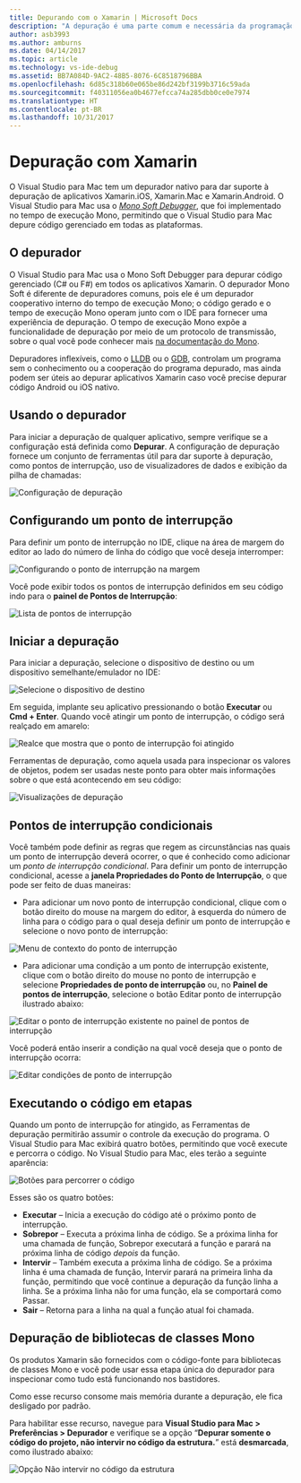 ```yaml
---
title: Depurando com o Xamarin | Microsoft Docs
description: "A depuração é uma parte comum e necessária da programação. Como um IDE consolidado, o Visual Studio para Mac contém um pacote completo de recursos para facilitar a depuração. Desde depuração com segurança até a visualização de dados, este artigo explicará como usar todo o potencial de depuração no Visual Studio para Mac."
author: asb3993
ms.author: amburns
ms.date: 04/14/2017
ms.topic: article
ms.technology: vs-ide-debug
ms.assetid: BB7A084D-9AC2-48B5-8076-6C8518796BBA
ms.openlocfilehash: 6d85c318b60e065be86d242bf3199b3716c59ada
ms.sourcegitcommit: f40311056ea0b4677efcca74a285dbb0ce0e7974
ms.translationtype: HT
ms.contentlocale: pt-BR
ms.lasthandoff: 10/31/2017
---
```

# <a name="debugging-with-xamarin"></a>Depuração com Xamarin


O Visual Studio para Mac tem um depurador nativo para dar suporte à depuração de aplicativos Xamarin.iOS, Xamarin.Mac e Xamarin.Android.
O Visual Studio para Mac usa o [*Mono Soft Debugger*](http://www.mono-project.com/docs/advanced/runtime/docs/soft-debugger/), que foi implementado no tempo de execução Mono, permitindo que o Visual Studio para Mac depure código gerenciado em todas as plataformas.

## <a name="the-debugger"></a>O depurador

O Visual Studio para Mac usa o Mono Soft Debugger para depurar código gerenciado (C# ou F#) em todos os aplicativos Xamarin. O depurador Mono Soft é diferente de depuradores comuns, pois ele é um depurador cooperativo interno do tempo de execução Mono; o código gerado e o tempo de execução Mono operam junto com o IDE para fornecer uma experiência de depuração. O tempo de execução Mono expõe a funcionalidade de depuração por meio de um protocolo de transmissão, sobre o qual você pode conhecer mais [na documentação do Mono](http://www.mono-project.com/docs/advanced/runtime/docs/soft-debugger-wire-format/).


Depuradores inflexíveis, como o [LLDB]( http://lldb.llvm.org/index.html) ou o [GDB]( https://www.gnu.org/software/gdb/), controlam um programa sem o conhecimento ou a cooperação do programa depurado, mas ainda podem ser úteis ao depurar aplicativos Xamarin caso você precise depurar código Android ou iOS nativo.

## <a name="using-the-debugger"></a>Usando o depurador

Para iniciar a depuração de qualquer aplicativo, sempre verifique se a configuração está definida como **Depurar**. A configuração de depuração fornece um conjunto de ferramentas útil para dar suporte à depuração, como pontos de interrupção, uso de visualizadores de dados e exibição da pilha de chamadas:

![Configuração de depuração](media/debugging-image_0.png)

## <a name="setting-a-breakpoint"></a>Configurando um ponto de interrupção

Para definir um ponto de interrupção no IDE, clique na área de margem do editor ao lado do número de linha do código que você deseja interromper:

![Configurando o ponto de interrupção na margem](media/debugging-image0.png)


Você pode exibir todos os pontos de interrupção definidos em seu código indo para o **painel de Pontos de Interrupção**:

![Lista de pontos de interrupção](media/debugging-image0a.png)


## <a name="start-debugging"></a>Iniciar a depuração

Para iniciar a depuração, selecione o dispositivo de destino ou um dispositivo semelhante/emulador no IDE:

![Selecione o dispositivo de destino](media/debugging-image1.png)

Em seguida, implante seu aplicativo pressionando o botão **Executar** ou **Cmd + Enter**. Quando você atingir um ponto de interrupção, o código será realçado em amarelo:

![Realce que mostra que o ponto de interrupção foi atingido](media/debugging-image2.png)

Ferramentas de depuração, como aquela usada para inspecionar os valores de objetos, podem ser usadas neste ponto para obter mais informações sobre o que está acontecendo em seu código:

![Visualizações de depuração](media/debugging-image3.png)

## <a name="conditional-breakpoints"></a>Pontos de interrupção condicionais

Você também pode definir as regras que regem as circunstâncias nas quais um ponto de interrupção deverá ocorrer, o que é conhecido como adicionar um *ponto de interrupção condicional*. Para definir um ponto de interrupção condicional, acesse a **janela Propriedades do Ponto de Interrupção**, o que pode ser feito de duas maneiras:


* Para adicionar um novo ponto de interrupção condicional, clique com o botão direito do mouse na margem do editor, à esquerda do número de linha para o código para o qual deseja definir um ponto de interrupção e selecione o novo ponto de interrupção:


 ![Menu de contexto do ponto de interrupção](media/debugging-image4.png)

* Para adicionar uma condição a um ponto de interrupção existente, clique com o botão direito do mouse no ponto de interrupção e selecione **Propriedades de ponto de interrupção** ou, no **Painel de pontos de interrupção**, selecione o botão Editar ponto de interrupção ilustrado abaixo:


 ![Editar o ponto de interrupção existente no painel de pontos de interrupção](media/debugging-image5.png)


Você poderá então inserir a condição na qual você deseja que o ponto de interrupção ocorra:

 ![Editar condições de ponto de interrupção](media/debugging-image6.png)

## <a name="stepping-through-code"></a>Executando o código em etapas

Quando um ponto de interrupção for atingido, as Ferramentas de depuração permitirão assumir o controle da execução do programa. O Visual Studio para Mac exibirá quatro botões, permitindo que você execute e percorra o código. No Visual Studio para Mac, eles terão a seguinte aparência:

 ![Botões para percorrer o código](media/debugging-image7.png)

Esses são os quatro botões:

*   **Executar** – Inicia a execução do código até o próximo ponto de interrupção.
*   **Sobrepor** – Executa a próxima linha de código. Se a próxima linha for uma chamada de função, Sobrepor executará a função e parará na próxima linha de código *depois* da função.
*   **Intervir** – Também executa a próxima linha de código. Se a próxima linha é uma chamada de função, Intervir parará na primeira linha da função, permitindo que você continue a depuração da função linha a linha. Se a próxima linha não for uma função, ela se comportará como Passar.
*   **Sair** – Retorna para a linha na qual a função atual foi chamada.


## <a name="debugging-monos-class-libraries"></a>Depuração de bibliotecas de classes Mono
Os produtos Xamarin são fornecidos com o código-fonte para bibliotecas de classes Mono e você pode usar essa etapa única do depurador para inspecionar como tudo está funcionando nos bastidores.

Como esse recurso consome mais memória durante a depuração, ele fica desligado por padrão.

Para habilitar esse recurso, navegue para **Visual Studio para Mac > Preferências > Depurador** e verifique se a opção “**Depurar somente o código do projeto, não intervir no código da estrutura.**” está **desmarcada**, como ilustrado abaixo:

 ![Opção Não intervir no código da estrutura](media/debugging-image8.png)

